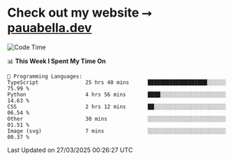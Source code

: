 # Check out my website ⭢ [pauabella.dev](https://pauabella.dev)

<!--START_SECTION:waka-->
![Code Time](http://img.shields.io/badge/Code%20Time-4%2C258%20hrs%2018%20mins-blue)

📊 **This Week I Spent My Time On** 

```text
💬 Programming Languages: 
TypeScript               25 hrs 40 mins      ███████████████████░░░░░░   75.99 % 
Python                   4 hrs 56 mins       ████░░░░░░░░░░░░░░░░░░░░░   14.63 % 
CSS                      2 hrs 12 mins       ██░░░░░░░░░░░░░░░░░░░░░░░   06.54 % 
Other                    30 mins             ░░░░░░░░░░░░░░░░░░░░░░░░░   01.51 % 
Image (svg)              7 mins              ░░░░░░░░░░░░░░░░░░░░░░░░░   00.37 % 
```


 Last Updated on 27/03/2025 00:26:27 UTC
<!--END_SECTION:waka-->
